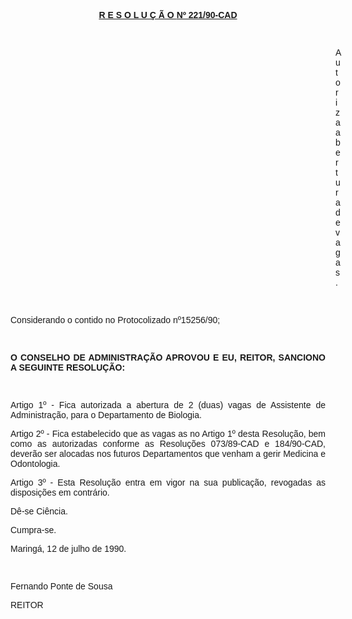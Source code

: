 <BODY>

<B><U><FONT FACE="Arial"><P ALIGN="CENTER">R E S O L U &Ccedil; &Atilde; O </U> <U>Nº 221/90-CAD</P>
</B></U><P ALIGN="JUSTIFY"></P>
<P ALIGN="JUSTIFY">&nbsp;</P><DIR>
<DIR>
<DIR>
<DIR>
<DIR>
<DIR>
<DIR>
<DIR>
<DIR>
<DIR>
<DIR>
<DIR>
<DIR>

<P ALIGN="JUSTIFY">Autoriza abertura de vagas. </P>
<P ALIGN="JUSTIFY"></P>
<P ALIGN="JUSTIFY">&nbsp;</P></DIR>
</DIR>
</DIR>
</DIR>
</DIR>
</DIR>
</DIR>
</DIR>
</DIR>
</DIR>
</DIR>
</DIR>
</DIR>

<P ALIGN="JUSTIFY">Considerando o contido no Protocolizado nº15256/90;</P>
<P ALIGN="JUSTIFY"></P>
<P ALIGN="JUSTIFY">&nbsp;</P>
<B><P ALIGN="JUSTIFY">O CONSELHO DE ADMINISTRA&Ccedil;&Atilde;O APROVOU E EU, REITOR, SANCIONO A SEGUINTE RESOLU&Ccedil;&Atilde;O:</P>
<P ALIGN="JUSTIFY"></P>
</B><P ALIGN="JUSTIFY">&nbsp;</P>
<P ALIGN="JUSTIFY">Artigo 1º - Fica autorizada a abertura de 2 (duas) vagas de Assistente de Administra&ccedil;&atilde;o, para o Departamento de Biologia.</P>
<P ALIGN="JUSTIFY">Artigo 2º - Fica estabelecido que as vagas as no Artigo 1º desta Resolu&ccedil;&atilde;o, bem como as autorizadas conforme as Resolu&ccedil;&otilde;es 073/89-CAD e 184/90-CAD, dever&atilde;o ser alocadas nos futuros Departamentos que venham a gerir Medicina e Odontologia.</P>
<P ALIGN="JUSTIFY">Artigo 3º - Esta Resolu&ccedil;&atilde;o entra em vigor na sua publica&ccedil;&atilde;o, revogadas as disposi&ccedil;&otilde;es em contr&aacute;rio.</P>
<P ALIGN="JUSTIFY"></P>
<P ALIGN="JUSTIFY">D&ecirc;-se Ci&ecirc;ncia. </P>
<P ALIGN="JUSTIFY">Cumpra-se.</P>
<P ALIGN="JUSTIFY"></P>
<P ALIGN="JUSTIFY">Maring&aacute;, 12 de julho de 1990.</P>
<P ALIGN="JUSTIFY"></P>
<P ALIGN="JUSTIFY">&nbsp;</P>
<P ALIGN="JUSTIFY">Fernando Ponte de Sousa</P>
<P ALIGN="JUSTIFY">REITOR</P>
<P ALIGN="JUSTIFY"></P></FONT></BODY>
